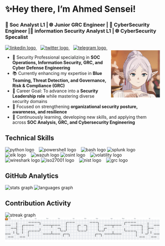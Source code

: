 <h1 align="left">✨Hey there, I’m Ahmed Sensei!</h1>

<h3 align="left">📱 Soc Analyst L1 | 🌐 Junior GRC Engineer  | 🎨 CyberSecurity Engineer |📱 information Security Analyst L1 | 🌐 CyberSecurity Specalist </h3>
<div align="left">
  <a href="www.linkedin.com/in/0x3omda" target="_blank">
    <img src="https://img.shields.io/static/v1?message=LinkedIn&logo=linkedin&label=&color=0077B5&logoColor=white&labelColor=&style=for-the-badge" height="35" alt="linkedin logo"  />
  </a>
    <img width="8" />
  <a href="https://eng-ahmed-emad.github.io/AhmedEmad-Dev/" target="_blank">
    <img src="https://img.shields.io/static/v1?message=Portfolio&logo=twitter&label=&color=4382C8&logoColor=white&labelColor=&style=for-the-badge" height="35" alt="twitter logo"  />
  </a>
    <img width="8" />
  <a href="https://x.com/Ahmed3Emad77?t=XxokO68ZbNGpLJSmhQ4b3g&s=09" target="_blank">
    <img src="https://img.shields.io/static/v1?message=Telegram&logo=telegram&label=&color=2CA5E0&logoColor=white&labelColor=&style=for-the-badge" height="35" alt="telegram logo"  />
  </a>
    <img width="8" />
</div>

<img align="right" height="153" width="159" src="gif/anime-frieren.gif" z-index="11" />

- 🔭 Security Professional specializing in **SOC Operations, Information Security, GRC, and Cyber Defense Engineering**  
- 📚 Currently enhancing my expertise in **Blue Teaming, Threat Detection, and Governance, Risk & Compliance (GRC)**  
- 🎯 Career Goal: To advance into a **Security Leadership role** while mastering diverse security domains  
- 🚀 Focused on strengthening **organizational security posture, awareness, and resilience**  
- 🌱 Continuously learning, developing new skills, and applying them across **SOC Analysis, GRC, and Cybersecurity Engineering**


## Technical Skills
<div align="left">
  <!-- Programming & Scripting -->
  <img src="https://img.shields.io/badge/Python-3776AB?logo=python&logoColor=white&style=for-the-badge" height="40" alt="python logo" />
  <img width="8" />
  <img src="https://img.shields.io/badge/PowerShell-5391FE?logo=powershell&logoColor=white&style=for-the-badge" height="40" alt="powershell logo" />
  <img width="8" />
  <img src="https://img.shields.io/badge/Bash-4EAA25?logo=gnubash&logoColor=white&style=for-the-badge" height="40" alt="bash logo" />
  
  <!-- SIEM & Monitoring -->
  <img src="https://img.shields.io/badge/Splunk-000000?logo=splunk&logoColor=white&style=for-the-badge" height="40" alt="splunk logo" />
  <img width="8" />
  <img src="https://img.shields.io/badge/ELK-005571?logo=elastic&logoColor=white&style=for-the-badge" height="40" alt="elk logo" />
  <img width="8" />
  <img src="https://img.shields.io/badge/Wazuh-020202?logo=wazuh&logoColor=white&style=for-the-badge" height="40" alt="wazuh logo" />
  
  <!-- Threat Intel & Forensics -->
  <img src="https://img.shields.io/badge/OSINT-1A73E8?logo=google&logoColor=white&style=for-the-badge" height="40" alt="osint logo" />
  <img width="8" />
  <img src="https://img.shields.io/badge/Volatility-39477F?logo=hackthebox&logoColor=white&style=for-the-badge" height="40" alt="volatility logo" />
  <img width="8" />
  <img src="https://img.shields.io/badge/Wireshark-1679A7?logo=wireshark&logoColor=white&style=for-the-badge" height="40" alt="wireshark logo" />
  
  <!-- Governance, Risk & Compliance -->
  <img src="https://img.shields.io/badge/ISO%2027001-003366?logo=iso&logoColor=white&style=for-the-badge" height="40" alt="iso27001 logo" />
  <img width="8" />
  <img src="https://img.shields.io/badge/NIST-FF6F00?logo=nist&logoColor=white&style=for-the-badge" height="40" alt="nist logo" />
  <img width="8" />
  <img src="https://img.shields.io/badge/GRC-6DB33F?logo=security&logoColor=white&style=for-the-badge" height="40" alt="grc logo" />
</div>


## GitHub Analytics
<div align="left">
  <img src="https://github-readme-stats.vercel.app/api?username=MostafaSensei106&hide_title=true&hide_rank=false&show_icons=true&include_all_commits=true&count_private=true&card_width=325&disable_animations=false&theme=catppuccin_latte&locale=en&hide_border=true&order=1" height="145" alt="stats graph"/>
  <img src="https://github-readme-stats.vercel.app/api/top-langs?username=MostafaSensei106&locale=en&hide_title=true&layout=compact&card_width=325&langs_count=6&theme=catppuccin_latte&hide_border=true&order=2" height="145" alt="languages graph"/>
</div>

## Contribution Activity
<div align="left">
  <img src="https://streak-stats.demolab.com?user=MostafaSensei106&locale=en&mode=weekly&theme=catppuccin_latte&hide_border=true&border_radius=5&order=3" height="150" alt="streak graph"  />
</div>

<picture>
  <source media="(prefers-color-scheme: dark)" srcset="https://raw.githubusercontent.com/MostafaSensei106/MostafaSensei106/output/pacman-contribution-graph-dark.svg">
  <source media="(prefers-color-scheme: light)" srcset="https://raw.githubusercontent.com/MostafaSensei106/MostafaSensei106/output/pacman-contribution-graph.svg">
  <img alt="pacman contribution graph" src="https://raw.githubusercontent.com/MostafaSensei106/MostafaSensei106/output/pacman-contribution-graph.svg">
</picture>

